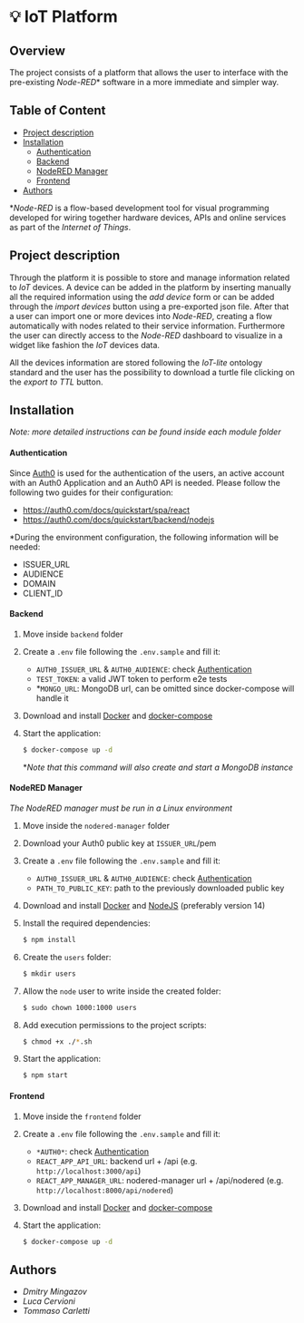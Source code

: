 # :bulb: IoT Platform

## Overview

The project consists of a platform that allows the user to interface with the pre-existing *Node-RED** software in a more immediate and simpler way. 

## Table of Content

- [Project description](#project-description)
- [Installation](#installation)
    - [Authentication](#authentication)
    - [Backend](#backend)
    - [NodeRED Manager](#nodered-manager)
    - [Frontend](#frontend)
- [Authors](#authors)

**Node-RED* is a flow-based development tool for visual programming developed for wiring together hardware devices, APIs and online services as part of the *Internet of Things*.

## Project description

Through the platform it is possible to store and manage information related to *IoT* devices.
 A device can be added in the platform by inserting manually all the required information using the *add device* form or can be added through the *import devices* button using a pre-exported json file. After that a user can import one or more devices into *Node-RED*, creating a flow automatically with nodes related to their service information. 
 Furthermore the user can directly access to the *Node-RED* dashboard to visualize in a widget like fashion the *IoT* devices data.

All the devices information are stored following the *IoT-lite* ontology standard and the user has the possibility to download a turtle file clicking on the *export to TTL* button.

## Installation

*Note: more detailed instructions can be found inside each module folder*

#### Authentication

Since [Auth0]() is used for the authentication of the users, an active account with an Auth0 Application and an Auth0 API is needed.
Please follow the following two guides for their configuration: 
- https://auth0.com/docs/quickstart/spa/react
- https://auth0.com/docs/quickstart/backend/nodejs

*During the environment configuration, the following information will be needed:
- ISSUER_URL
- AUDIENCE
- DOMAIN
- CLIENT_ID

#### Backend


1. Move inside `backend` folder

1. Create a `.env` file following the `.env.sample` and fill it: 
    - `AUTH0_ISSUER_URL` & `AUTH0_AUDIENCE`: check [Authentication]()
    - `TEST_TOKEN`: a valid JWT token to perform e2e tests
    - *`MONGO_URL`: MongoDB url, can be omitted since docker-compose will handle it

1. Download and install [Docker]() and [docker-compose]()

1. Start the application:

    ```bash
    $ docker-compose up -d
    ```

    **Note that this command will also create and start a MongoDB instance*


#### NodeRED Manager

*The NodeRED manager must be run in a Linux environment*

1. Move inside the `nodered-manager` folder

1. Download your Auth0 public key at `ISSUER_URL`/pem 

1. Create a `.env` file following the `.env.sample` and fill it: 

    - `AUTH0_ISSUER_URL` & `AUTH0_AUDIENCE`: check [Authentication]()
    - `PATH_TO_PUBLIC_KEY`: path to the previously downloaded public key

1. Download and install [Docker]() and [NodeJS]() (preferably version 14)

1. Install the required dependencies:

    ```bash
    $ npm install
    ```

1. Create the `users` folder:

    ```bash
    $ mkdir users
    ```

1. Allow the `node` user to write inside the created folder: 

    ```bash
    $ sudo chown 1000:1000 users
    ```

1. Add execution permissions to the project scripts:

    ```bash
    $ chmod +x ./*.sh
    ```

1. Start the application:

    ```bash
    $ npm start
    ```
    

#### Frontend


1. Move inside the `frontend` folder

1. Create a `.env` file following the `.env.sample` and fill it: 

    - `*AUTH0*`: check [Authentication]()
    - `REACT_APP_API_URL`: backend url + /api (e.g. `http://localhost:3000/api`)
    - `REACT_APP_MANAGER_URL`: nodered-manager url + /api/nodered (e.g. `http://localhost:8000/api/nodered`)

1. Download and install [Docker]() and [docker-compose]()

2. Start the application:

    ```bash
    $ docker-compose up -d
    ```


## Authors
- *Dmitry Mingazov*
- *Luca Cervioni*
- *Tommaso Carletti*

